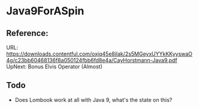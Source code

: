 # Java9ForASpin

## Reference: 
URL: https://downloads.contentful.com/oxjq45e8ilak/2s5MGeyxUYYkKKyyswaO4g/c23bb60468136f8a050124fbb6fd8e4a/CayHorstmann-Java9.pdf
UpNext: Bonus Elvis Operator (Almost)

## Todo
- Does Lombook work at all with Java 9, what's the state on this?